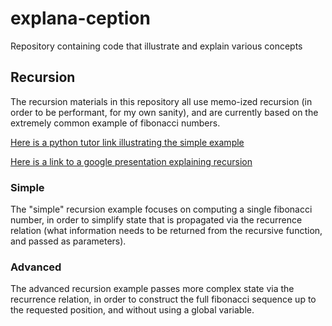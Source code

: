 # explana-ception
Repository containing code that illustrate and explain various concepts

## Recursion
The recursion materials in this repository all use memo-ized recursion (in
order to be performant, for my own sanity), and are currently based on the
extremely common example of fibonacci numbers.

[Here is a python tutor link illustrating the simple example][simple-recursion-pythontutor]

[Here is a link to a google presentation explaining recursion][recursion-slides]

### Simple
The "simple" recursion example focuses on computing a single fibonacci number,
in order to simplify state that is propagated via the recurrence relation (what
information needs to be returned from the recursive function, and passed as
parameters).

### Advanced
The advanced recursion example passes more complex state via the recurrence
relation, in order to construct the full fibonacci sequence up to the requested
position, and without using a global variable.



[simple-recursion-pythontutor]: https://tinyurl.com/y8nr5ztl
[recursion-slides]: https://docs.google.com/presentation/d/1i0RzAH-SFIdoQdrIjdskeoOTjBv7Jb5FrUfjoXDL0NU/edit?usp=sharing
